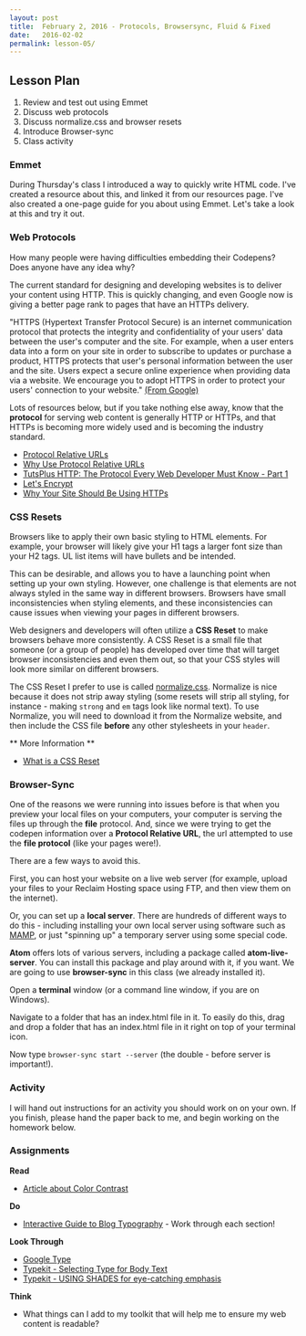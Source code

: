 ```yaml
---
layout: post
title:  February 2, 2016 - Protocols, Browsersync, Fluid & Fixed
date:   2016-02-02
permalink: lesson-05/
---
```


## Lesson Plan

1. Review and test out using Emmet
2. Discuss web protocols
3. Discuss normalize.css and browser resets
4. Introduce Browser-sync
5. Class activity

### Emmet

During Thursday's class I introduced a way to quickly write HTML code.  I've created a resource about this, and linked it from our resources page.  I've also created a one-page guide for you about using Emmet.  Let's take a look at this and try it out.

### Web Protocols

How many people were having difficulties embedding their Codepens?  Does anyone have any idea why?

The current standard for designing and developing websites is to deliver your content using HTTP.  This is quickly changing, and even Google now is giving a better page rank to pages that have an HTTPs delivery.

"HTTPS (Hypertext Transfer Protocol Secure) is an internet communication protocol that protects the integrity and confidentiality of your users' data between the user's computer and the site. For example, when a user enters data into a form on your site in order to subscribe to updates or purchase a product, HTTPS protects that user's personal information between the user and the site. Users expect a secure online experience when providing data via a website. We encourage you to adopt HTTPS in order to protect your users' connection to your website." [(From Google)](https://support.google.com/webmasters/answer/6073543?hl=en)

Lots of resources below, but if you take nothing else away, know that the **protocol** for serving web content is generally HTTP or HTTPs, and that HTTPs is becoming more widely used and is becoming the industry standard.

- [Protocol Relative URLs](http://billpatrianakos.me/blog/2013/04/18/protocol-relative-urls/)
- [Why Use Protocol Relative URLs](http://stackoverflow.com/questions/28446314/why-use-protocol-relative-urls-at-all)
- [TutsPlus HTTP: The Protocol Every Web Developer Must Know - Part 1](http://code.tutsplus.com/tutorials/http-the-protocol-every-web-developer-must-know-part-1--net-31177)
- [Let's Encrypt](https://letsencrypt.org/)
- [Why Your Site Should Be Using HTTPs](https://www.chapterthree.com/blog/why-your-site-should-be-using-https)


### CSS Resets

Browsers like to apply their own basic styling to HTML elements.  For example, your browser will likely give your H1 tags a larger font size than your H2 tags.  UL list items will have bullets and be intended.

This can be desirable, and allows you to have a launching point when setting up your own styling.  However, one challenge is that elements are not always styled in the same way in different browsers.  Browsers have small inconsistencies when styling elements, and these inconsistencies can cause issues when viewing your pages in different browsers.

Web designers and developers will often utilize a **CSS Reset** to make browsers behave more consistently.  A CSS Reset is a small file that someone (or a group of people) has developed over time that will target browser inconsistencies and even them out, so that your CSS styles will look more similar on different browsers.

The CSS Reset I prefer to use is called [normalize.css](http://necolas.github.io/normalize.css/).  Normalize is nice because it does not strip away styling (some resets will strip all styling, for instance - making `strong` and `em` tags look like normal text).  To use Normalize, you will need to download it from the Normalize website, and then include the CSS file **before** any other stylesheets in your `header`.

** More Information **

- [What is a CSS Reset](http://www.cssreset.com/what-is-a-css-reset/)

### Browser-Sync

One of the reasons we were running into issues before is that when you preview your local files on your computers, your computer is serving the files up through the **file** protocol.  And, since we were trying to get the codepen information over a **Protocol Relative URL**, the url attempted to use the **file protocol** (like your pages were!).

There are a few ways to avoid this.

First, you can host your website on a live web server (for example, upload your files to your Reclaim Hosting space using FTP, and then view them on the internet).

Or, you can set up a **local server**.  There are hundreds of different ways to do this - including installing your own local server using software such as [MAMP](https://www.mamp.info/en/), or just "spinning up" a temporary server using some special code.

**Atom** offers lots of various servers, including a package called **atom-live-server**.  You can install this package and play around with it, if you want.  We are going to use **browser-sync** in this class (we already installed it).

Open a **terminal** window (or a command line window, if you are on Windows).

Navigate to a folder that has an index.html file in it.  To easily do this, drag and drop a folder that has an index.html file in it right on top of your terminal icon.

Now type `browser-sync start --server` (the double - before server is important!).

### Activity

I will hand out instructions for an activity you should work on on your own.  If you finish, please hand the paper back to me, and begin working on the homework below.

### Assignments

**Read**

- [Article about Color Contrast](https://viget.com/inspire/color-contrast)

**Do**

- [Interactive Guide to Blog Typography](http://www.kaikkonendesign.fi/typography/) - Work through each section!

**Look Through**

- [Google Type](http://femmebot.github.io/google-type/)
- [Typekit - Selecting Type for Body Text](http://practice.typekit.com/lesson/selecting-typefaces-for-body-text/)
- [Typekit - USING SHADES for eye-catching emphasis](http://practice.typekit.com/lesson/using-shades/)

**Think**

- What things can I add to my toolkit that will help me to ensure my web content is readable?